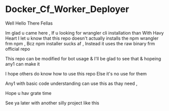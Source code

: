 # Docker_Cf_Worker_Deployer

Well Hello There Fellas

Im glad u came here ,
If u looking for wrangler cli installation than
With Havy Heart I let u know that
this repo doesn't actually installs the npm wrangler frm npm ,
Bcz npm installer sucks af ,
Instead it uses the raw binary frm official repo

This repo can be modified for bot usage & 
I'll be glad to see that & hopeing any1 can make it


I hope others do know how to use this repo
Else it's no use for them

Any1 with basic code understanding
can use this as thay need ,

Hope u hav grate time

See ya later with another silly project like this

